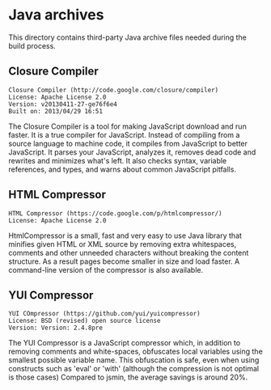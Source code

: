 # Java archives

This directory contains third-party Java archive files needed during the build
process.

## Closure Compiler
    Closure Compiler (http://code.google.com/closure/compiler)
    License: Apache License 2.0
    Version: v20130411-27-ge76f6e4
    Built on: 2013/04/29 16:51

The Closure Compiler is a tool for making JavaScript download and run faster. It
is a true compiler for JavaScript. Instead of compiling from a source language
to machine code, it compiles from JavaScript to better JavaScript. It parses
your JavaScript, analyzes it, removes dead code and rewrites and minimizes
what's left. It also checks syntax, variable references, and types, and warns
about common JavaScript pitfalls.

## HTML Compressor
    HTML Compressor (https://code.google.com/p/htmlcompressor/)
    License: Apache License 2.0

HtmlCompressor is a small, fast and very easy to use Java library that minifies
given HTML or XML source by removing extra whitespaces, comments and other
unneeded characters without breaking the content structure. As a result pages
become smaller in size and load faster. A command-line version of the compressor
is also available.

## YUI Compressor
    YUI COmpressor (https://github.com/yui/yuicompressor)
    License: BSD (revised) open source license
    Version: Version: 2.4.8pre

The YUI Compressor is a JavaScript compressor which, in addition to removing
comments and white-spaces, obfuscates local variables using the smallest
possible variable name. This obfuscation is safe, even when using constructs
such as 'eval' or 'with' (although the compression is not optimal is those
cases) Compared to jsmin, the average savings is around 20%.
